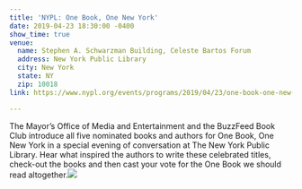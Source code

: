 ```yaml
---
title: 'NYPL: One Book, One New York'
date: 2019-04-23 18:30:00 -0400
show_time: true
venue:
  name: Stephen A. Schwarzman Building, Celeste Bartos Forum
  address: New York Public Library
  city: New York
  state: NY
  zip: 10018
link: https://www.nypl.org/events/programs/2019/04/23/one-book-one-new-york-launch-event?nref=370068

---
```

The Mayor’s Office of Media and Entertainment and the BuzzFeed Book Club introduce all five nominated books and authors for One Book, One New York in a special evening of conversation at The New York Public Library. Hear what inspired the authors to write these celebrated titles, check-out the books and then cast your vote for the One Book we should read altogether.![](/uploads/60716-v1-600x.jpg)